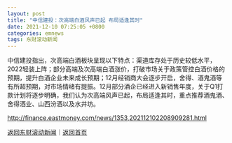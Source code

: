 ```yaml
---
layout: post
title: "中信建投：次高端白酒风声已起 布局适逢其时"
date: 2021-12-10 07:25:05 +0800
categories: emnews
tags: 东财滚动新闻
---
```


中信建投指出，次高端白酒板块呈现以下特点：渠道库存处于历史较低水平，2022轻装上阵；部分高端及次高端白酒涨价，打破市场关于政策管控白酒价格的预期，提升白酒企业未来成长预期；12月经销商大会逐步开启，舍得、酒鬼酒等有所超预期，对市场情绪有提振。12月部分酒企已经进入新销售年度，关于Q1打款计划将逐步明确，我们认为次高端风声已起，布局适逢其时，重点推荐酒鬼酒、舍得酒业、山西汾酒以及水井坊。

<http://finance.eastmoney.com/news/1353,202112102208909281.html>

[返回东财滚动新闻](//finews.withounder.com/emnews/)｜[返回首页](//finews.withounder.com/)